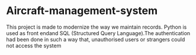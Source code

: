 # Aircraft-management-system

This project is made to modernize the way we maintain records. Python is used as front
endand SQL (Structured Query Language).The authentication had been done in such a 
way that, unauthorised users or strangers could not access the system
